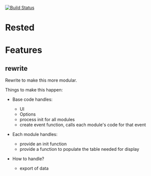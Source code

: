 [![Build Status](https://travis-ci.org/opussf/Rested.svg?branch=master)](https://travis-ci.org/opussf/Rested)

# Rested

# Features

## rewrite

Rewrite to make this more modular.

Things to make this happen:
* Base code handles:
	* UI
	* Options
	* process init for all modules
	* create event function, calls each module's code for that event
* Each module handles:
	* provide an init function
	* provide a function to populate the table needed for display

* How to handle?
	* export of data

